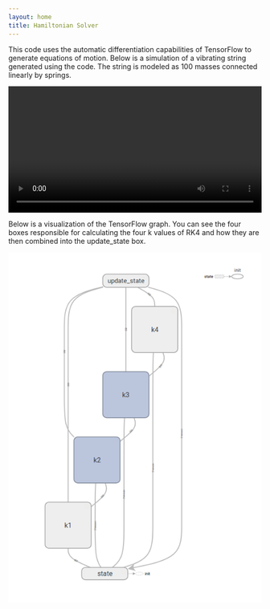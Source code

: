 ```yaml
---
layout: home
title: Hamiltonian Solver
---
```


This code uses the automatic differentiation capabilities of TensorFlow to generate equations of motion.  Below is a simulation of a vibrating string generated using the code.  The string is modeled as 100 masses connected linearly by springs.

<div class="myvideo">
   <video  style="display:block; width:100%; height:auto;" autoplay controls loop="loop">
       <source src="im.mp4" type="video/mp4" />
   </video>
</div>

Below is a visualization of the TensorFlow graph.  You can see the four boxes responsible for calculating the four k values of RK4 and how they are then combined into the update_state box.

![TensorFlow Graph](graph.png)
